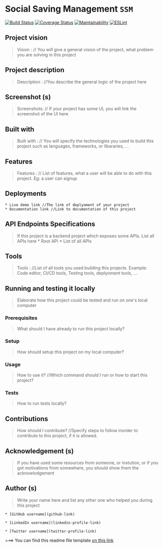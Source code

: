 # Social Saving Management `SSM`
[![Build Status](https://travis-ci.com/nezago/ssm-backend.svg?branch=develop)](https://travis-ci.com/nezago/ssm-backend) [![Coverage Status](https://coveralls.io/repos/github/nezago/ssm-backend/badge.svg?branch=develop)](https://coveralls.io/github/nezago/ssm-backend?branch=develop) [![Maintainability](https://api.codeclimate.com/v1/badges/acd87f4c345760e5f025/maintainability)](https://codeclimate.com/github/nezago/ssm-backend/maintainability) [![ESLint](https://github.com/nezago/ssm-backend/actions/workflows/eslint.yml/badge.svg)](https://github.com/nezago/ssm-backend/actions/workflows/eslint.yml)

## Project vision
> Vision : // You will give a general vision of the project, what problem you are solving in this project

## Project description
> Description : //You describe the general logic of the project here

## Screenshot (s)
> Screenshots: // If your project has some UI, you will link the screenshot of the UI here

## Built with
> Built with : // You will specify the technologies you used to build this project such as languages, frameworks, or libararies, ...

## Features
> Features : // List of features, what a user will be able to do with this project. Eg: a user can signup

## Deployments
	* Live demo link //The link of deplyoment of your project
	* Documentation link //Link to documentation of this project

## API Endpoints Specifications
> If this project is a backend project which exposes some APIs. List all APIs here
	* Root API
	* List of all APIs

## Tools
> Tools : //List of all tools you used building this projects. Example: Code editor, CI/CD tools, Testing tools, deplyoment tools, ...

## Running and testing it locally
> Elaborate how this project could be tested and run on one's local computer

### Prerequisites
> What should I have already to run this project locally?

### Setup
> How should setup this project on my local computer?

### Usage
> How to use it? //Which command should I run or how to start this project?

### Tests
> How to run tests locally?

## Contributions
> How should I contribute? //Specify steps to follow inorder to contribute to this project, if it is allowed.

## Acknowledgement (s)
> If you have used some resources from someone, or instution, or if you got motivations from somewhere, you should show them the acknowlodgement

## Author (s)
> Write your name here and list any other one who helped you during this project

	* [GitHub username](github-link)

	* [LinkedIn username](linkedin-profile-link)

	* [Twitter username](twitter-profile-link)


===> You can find this readme file template [on this link](https://github.com/nezago/nezago-guidelines/wiki/Readme-file-template)
